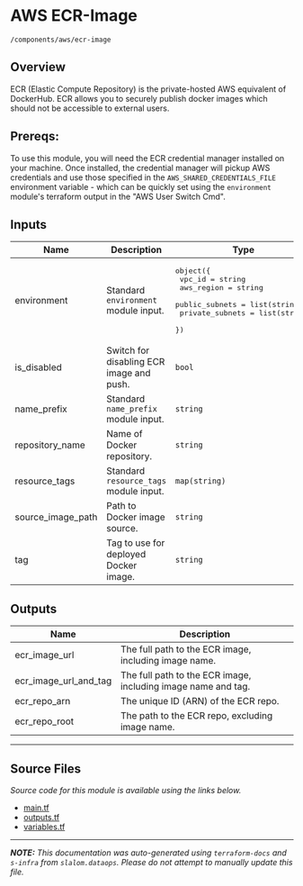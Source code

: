 
# AWS ECR-Image

`/components/aws/ecr-image`

## Overview

ECR (Elastic Compute Repository) is the private-hosted AWS equivalent of DockerHub. ECR allows you to securely publish docker images which should not be accessible to external users.

## Prereqs:

To use this module, you will need the ECR credential manager installed on your machine. Once installed, the credential manager will pickup AWS credentials and use those specified in the `AWS_SHARED_CREDENTIALS_FILE` environment variable - which can be quickly set using the `environment` module's terraform output in the "AWS User Switch Cmd".


## Inputs

| Name                | Description                              | Type                                                                                                                                                                    | Default    | Required |
| ------------------- | ---------------------------------------- | ----------------------------------------------------------------------------------------------------------------------------------------------------------------------- | ---------- | :------: |
| environment         | Standard `environment` module input.     | <pre>object({<br>    vpc_id          = string<br>    aws_region      = string<br>    public_subnets  = list(string)<br>    private_subnets = list(string)<br>  })</pre> | n/a        |   yes    |
| is\_disabled        | Switch for disabling ECR image and push. | `bool`                                                                                                                                                                  | n/a        |   yes    |
| name\_prefix        | Standard `name_prefix` module input.     | `string`                                                                                                                                                                | n/a        |   yes    |
| repository\_name    | Name of Docker repository.               | `string`                                                                                                                                                                | n/a        |   yes    |
| resource\_tags      | Standard `resource_tags` module input.   | `map(string)`                                                                                                                                                           | n/a        |   yes    |
| source\_image\_path | Path to Docker image source.             | `string`                                                                                                                                                                | n/a        |   yes    |
| tag                 | Tag to use for deployed Docker image.    | `string`                                                                                                                                                                | `"latest"` |    no    |

## Outputs

| Name                      | Description                                                   |
| ------------------------- | ------------------------------------------------------------- |
| ecr\_image\_url           | The full path to the ECR image, including image name.         |
| ecr\_image\_url\_and\_tag | The full path to the ECR image, including image name and tag. |
| ecr\_repo\_arn            | The unique ID (ARN) of the ECR repo.                          |
| ecr\_repo\_root           | The path to the ECR repo, excluding image name.               |

---------------------

## Source Files

_Source code for this module is available using the links below._

* [main.tf](https://github.com/slalom-ggp/dataops-infra/tree/master//components/aws/ecr-image/main.tf)
* [outputs.tf](https://github.com/slalom-ggp/dataops-infra/tree/master//components/aws/ecr-image/outputs.tf)
* [variables.tf](https://github.com/slalom-ggp/dataops-infra/tree/master//components/aws/ecr-image/variables.tf)

---------------------

_**NOTE:** This documentation was auto-generated using
`terraform-docs` and `s-infra` from `slalom.dataops`.
Please do not attempt to manually update this file._
